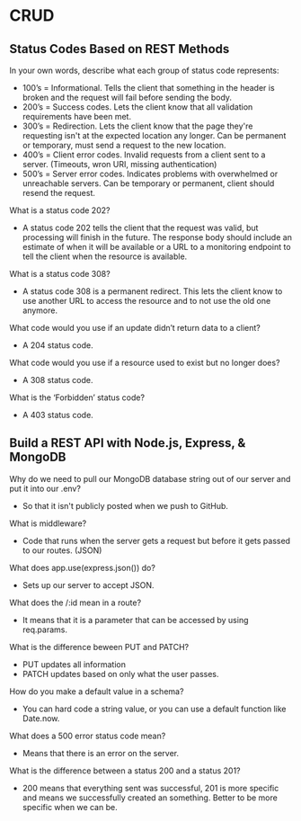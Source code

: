 # CRUD

## Status Codes Based on REST Methods
In your own words, describe what each group of status code represents:

  - 100’s = Informational. Tells the client that something in the header is broken and the request will fail before sending the body. 
  - 200’s = Success codes. Lets the client know that all validation requirements have been met.
  - 300’s = Redirection. Lets the client know that the page they're requesting isn't at the expected location any longer. Can be permanent or temporary, must send a request to the new location.
  - 400’s = Client error codes. Invalid requests from a client sent to a server. (Timeouts, wron URI, missing authentication)
  - 500’s = Server error codes. Indicates problems with overwhelmed or unreachable servers. Can be temporary or permanent, client should resend the request.

What is a status code 202?
  - A status code 202 tells the client that the request was valid, but processing will finish in the future. The response body should include an estimate of when it will be available or a URL to a monitoring endpoint to tell the client when the resource is available.

What is a status code 308?
  - A status code 308 is a permanent redirect. This lets the client know to use another URL to access the resource and to not use the old one anymore. 

What code would you use if an update didn’t return data to a client?
  - A 204 status code.

What code would you use if a resource used to exist but no longer does?
  - A 308 status code.

What is the ‘Forbidden’ status code?
  - A 403 status code.

## Build a REST API with Node.js, Express, & MongoDB
Why do we need to pull our MongoDB database string out of our server and put it into our .env?
  - So that it isn't publicly posted when we push to GitHub.

What is middleware?
  - Code that runs when the server gets a request but before it gets passed to our routes. (JSON)

What does app.use(express.json()) do?
  - Sets up our server to accept JSON.

What does the /:id mean in a route?
  - It means that it is a parameter that can be accessed by using req.params.

What is the difference beween PUT and PATCH?
  - PUT updates all information
  - PATCH updates based on only what the user passes.

How do you make a default value in a schema?
  - You can hard code a string value, or you can use a default function like Date.now.

What does a 500 error status code mean?
  - Means that there is an error on the server.

What is the difference between a status 200 and a status 201?
  - 200 means that everything sent was successful, 201 is more specific and means we successfully created an something. Better to be more specific when we can be.
